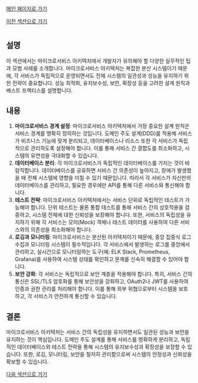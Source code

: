 [메인 페이지로 가기](main.md)

[이전 섹션으로 가기](section_19.md)

# 

## 설명
이 섹션에서는 마이크로서비스 아키텍처에서 개발자가 유의해야 할 다양한 실무적인 팁과 모범 사례를 소개합니다. 마이크로서비스 아키텍처는 복잡한 분산 시스템이기 때문에, 각 서비스가 독립적으로 운영되면서도 전체 시스템의 일관성과 성능을 유지하기 위한 전략이 중요합니다. 성능 최적화, 유지보수성, 보안, 확장성 등을 고려한 설계 원칙과 베스트 프랙티스를 설명합니다.

## 내용
 1. **마이크로서비스 경계 설정**: 마이크로서비스 아키텍처에서 가장 중요한 설계 원칙은 서비스 경계를 명확히 정의하는 것입니다. 도메인 주도 설계(DDD)를 적용해 서비스가 비즈니스 기능에 맞게 분리되고, 데이터베이스나 리소스 또한 각 서비스가 독립적으로 관리하도록 설정해야 합니다. 이를 통해 서비스 간 결합도를 최소화하고, 시스템의 유연성을 극대화할 수 있습니다.
 2. **데이터베이스 분리**: 각 마이크로서비스가 독립적인 데이터베이스를 가지는 것이 바람직합니다. 데이터베이스를 공유하면 서비스 간 의존성이 높아지고, 장애가 발생했을 때 전체 시스템에 영향을 미칠 수 있기 때문입니다. 따라서 각 서비스가 자신만의 데이터베이스를 관리하고, 필요한 경우에만 API를 통해 다른 서비스와 통신해야 합니다.
 3. **테스트 전략**: 마이크로서비스 아키텍처에서는 서비스 단위로 독립적인 테스트가 가능해야 합니다. 단위 테스트는 물론 통합 테스트를 통해 서비스 간의 상호작용을 검증하고, 시스템 전체에 대한 신뢰성을 보장해야 합니다. 또한, 서비스의 독립성을 유지하기 위해 각 서비스는 모의(Mock) 객체나 테스트 데이터를 사용하여 다른 서비스와의 의존성을 최소화해야 합니다.
 4. **로깅과 모니터링**: 마이크로서비스는 분산된 아키텍처이기 때문에, 중앙 집중식 로그 수집과 모니터링 시스템이 필수적입니다. 각 서비스에서 발생하는 로그를 중앙에서 관리하고, 실시간으로 모니터링하는 도구(예: ELK Stack, Prometheus, Grafana)를 사용하여 시스템 상태를 확인하고 문제를 신속히 해결할 수 있어야 합니다.
 5. **보안 강화**: 각 서비스는 독립적으로 보안 계층을 적용해야 합니다. 특히, 서비스 간의 통신은 SSL/TLS 암호화를 통해 보안성을 강화하고, OAuth2나 JWT를 사용하여 인증과 권한 관리를 처리해야 합니다. 이를 통해 외부 위협으로부터 시스템을 보호하고, 각 서비스가 안전하게 통신할 수 있습니다.

## 결론
마이크로서비스 아키텍처는 서비스 간의 독립성을 유지하면서도 일관된 성능과 보안을 유지하는 것이 핵심입니다. 도메인 주도 설계를 통해 서비스를 명확하게 분리하고, 독립적인 데이터베이스와 테스트 전략을 통해 시스템의 유지보수성과 확장성을 보장할 수 있습니다. 또한, 로깅, 모니터링, 보안을 철저히 관리함으로써 시스템의 안정성과 신뢰성을 확보할 수 있습니다.

[다음 섹션으로 가기](section_21.md)

